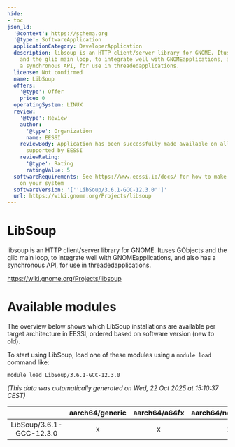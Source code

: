 ```yaml
---
hide:
- toc
json_ld:
  '@context': https://schema.org
  '@type': SoftwareApplication
  applicationCategory: DeveloperApplication
  description: libsoup is an HTTP client/server library for GNOME. Ituses GObjects
    and the glib main loop, to integrate well with GNOMEapplications, and also has
    a synchronous API, for use in threadedapplications.
  license: Not confirmed
  name: LibSoup
  offers:
    '@type': Offer
    price: 0
  operatingSystem: LINUX
  review:
    '@type': Review
    author:
      '@type': Organization
      name: EESSI
    reviewBody: Application has been successfully made available on all architectures
      supported by EESSI
    reviewRating:
      '@type': Rating
      ratingValue: 5
  softwareRequirements: See https://www.eessi.io/docs/ for how to make EESSI available
    on your system
  softwareVersion: '[''LibSoup/3.6.1-GCC-12.3.0'']'
  url: https://wiki.gnome.org/Projects/libsoup
---
```


LibSoup
=======


libsoup is an HTTP client/server library for GNOME. Ituses GObjects and the glib main loop, to integrate well with GNOMEapplications, and also has a synchronous API, for use in threadedapplications.

https://wiki.gnome.org/Projects/libsoup
# Available modules


The overview below shows which LibSoup installations are available per target architecture in EESSI, ordered based on software version (new to old).

To start using LibSoup, load one of these modules using a `module load` command like:

```shell
module load LibSoup/3.6.1-GCC-12.3.0
```

*(This data was automatically generated on Wed, 22 Oct 2025 at 15:10:37 CEST)*

| |aarch64/generic|aarch64/a64fx|aarch64/neoverse_n1|aarch64/neoverse_v1|aarch64/nvidia/grace|x86_64/generic|x86_64/amd/zen2|x86_64/amd/zen3|x86_64/amd/zen4|x86_64/intel/cascadelake|x86_64/intel/haswell|x86_64/intel/icelake|x86_64/intel/sapphirerapids|x86_64/intel/skylake_avx512|
| :---: | :---: | :---: | :---: | :---: | :---: | :---: | :---: | :---: | :---: | :---: | :---: | :---: | :---: | :---: |
|LibSoup/3.6.1-GCC-12.3.0|x|x|x|x|x|x|x|x|x|x|x|x|x|x|
